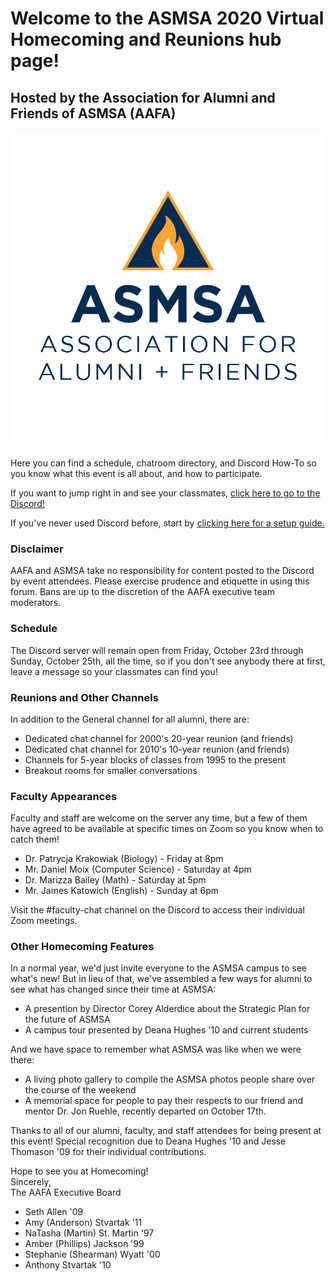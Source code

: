 # Welcome to the ASMSA 2020 Virtual Homecoming and Reunions hub page!
## Hosted by the Association for Alumni and Friends of ASMSA (AAFA)
![AAFA Logo](http://github.com/NonplussedUltra/homecoming-images/blob/main/AAFA_Logo.png) 

Here you can find a schedule, chatroom directory, and Discord How-To so you know what this event is all about, and how to participate.

If you want to jump right in and see your classmates, [click here to go to the Discord!](https://discord.gg/wBH522g)

If you've never used Discord before, start by [clicking here for a setup guide.](https://support.discord.com/hc/en-us/articles/360033931551-Getting-Started)

### Disclaimer

AAFA and ASMSA take no responsibility for content posted to the Discord by event attendees. Please exercise prudence and etiquette in using this forum. Bans are up to the discretion of the AAFA executive team moderators.

### Schedule

The Discord server will remain open from Friday, October 23rd through Sunday, October 25th, all the time, so if you don't see anybody there at first, leave a message so your classmates can find you!

### Reunions and Other Channels

In addition to the General channel for all alumni, there are:
  * Dedicated chat channel for 2000's 20-year reunion (and friends)
  * Dedicated chat channel for 2010's 10-year reunion (and friends)
  * Channels for 5-year blocks of classes from 1995 to the present
  * Breakout rooms for smaller conversations

### Faculty Appearances

Faculty and staff are welcome on the server any time, but a few of them have agreed to be available at specific times on Zoom so you know when to catch them! 
  * Dr. Patrycja Krakowiak (Biology) - Friday at 8pm
  * Mr. Daniel Moix (Computer Science) - Saturday at 4pm
  * Dr. Marizza Bailey (Math) - Saturday at 5pm
  * Mr. James Katowich (English) - Sunday at 6pm
  
Visit the #faculty-chat channel on the Discord to access their individual Zoom meetings.

### Other Homecoming Features

In a normal year, we'd just invite everyone to the ASMSA campus to see what's new! But in lieu of that, we've assembled a few ways for alumni to see what has changed since their time at ASMSA:
  * A presention by Director Corey Alderdice about the Strategic Plan for the future of ASMSA
  * A campus tour presented by Deana Hughes '10 and current students

And we have space to remember what ASMSA was like when we were there:
  * A living photo gallery to compile the ASMSA photos people share over the course of the weekend
  * A memorial space for people to pay their respects to our friend and mentor Dr. Jon Ruehle, recently departed on October 17th.

Thanks to all of our alumni, faculty, and staff attendees for being present at this event!
Special recognition due to Deana Hughes '10 and Jesse Thomason '09 for their individual contributions.

Hope to see you at Homecoming! <br />
Sincerely, <br />
The AAFA Executive Board
 * Seth Allen '09
 * Amy (Anderson) Stvartak '11
 * NaTasha (Martin) St. Martin '97
 * Amber (Phillips) Jackson '99
 * Stephanie (Shearman) Wyatt '00
 * Anthony Stvartak '10

